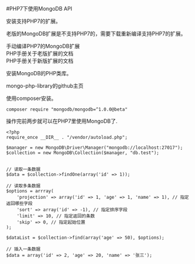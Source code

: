 #PHP7下使用MongoDB API

安装支持PHP7的扩展。

老版的MongoDB扩展是不支持PHP7的，需要下载重新编译支持PHP7的扩展。

手动编译PHP7的MongoDB扩展  
PHP手册关于老版扩展的文档  
PHP手册关于新版扩展的文档  

安装MongoDB的PHP类库。

mongo-php-library的github主页

使用composer安装。

    composer require "mongodb/mongodb=^1.0.0@beta"

操作完前两步就可以在PHP7里使用MongoDB了.

    <?php
    require_once __DIR__ . "/vendor/autoload.php";

    $manager = new MongoDB\Driver\Manager("mongodb://localhost:27017");
    $collection = new MongoDB\Collection($manager, "db.test");


    // 读取一条数据
    $data = $collection->findOne(array('id' => 1));

    // 读取多条数据
    $options = arrray(
        'projection' => array('id' => 1, 'age' => 1, 'name' => 1), // 指定返回哪些字段
        'sort' => array('id' => -1), // 指定排序字段
        'limit' => 10, // 指定返回的条数
        'skip' => 0, // 指定起始位置
    );

    $dataList = $collection->find(array('age' => 50), $options);

    // 插入一条数据
    $data = array('id' => 2, 'age' => 20, 'name' => '张三');